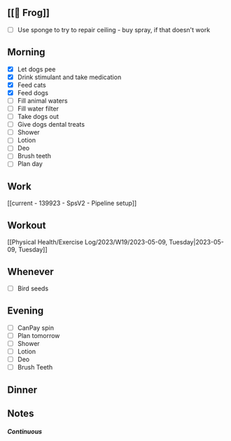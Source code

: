## [[🐸 Frog]]
- [ ] Use sponge to try to repair ceiling - buy spray, if that doesn't work

## Morning 
- [x] Let dogs pee
- [x] Drink stimulant and take medication
- [x] Feed cats
- [x] Feed dogs
- [ ] Fill animal waters
- [ ] Fill water filter
- [ ] Take dogs out 
- [ ] Give dogs dental treats
- [ ] Shower
- [ ] Lotion
- [ ] Deo
- [ ] Brush teeth
- [ ] Plan day

## Work 
[[current - 139923 - SpsV2 -  Pipeline setup]]

## Workout 
[[Physical Health/Exercise Log/2023/W19/2023-05-09, Tuesday|2023-05-09, Tuesday]]

## Whenever
- [ ] Bird seeds

## Evening
- [ ] CanPay spin
- [ ] Plan tomorrow 
- [ ] Shower 
- [ ] Lotion 
- [ ] Deo 
- [ ] Brush Teeth 

## Dinner

## Notes 

##### Continuous 

